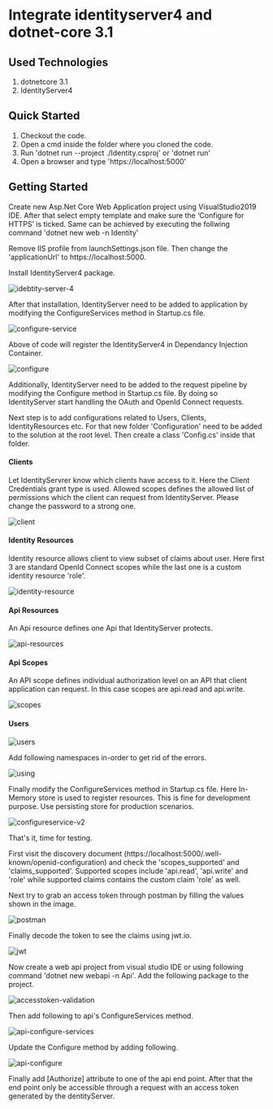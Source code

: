 # Integrate identityserver4 and dotnet-core 3.1

## Used Technologies

1. dotnetcore 3.1
2. IdentityServer4

## Quick Started

1. Checkout the code.
2. Open a cmd inside the folder where you cloned the code.
3. Run 'dotnet run --project ./Identity.csproj' or 'dotnet run'
4. Open a browser and type 'https://localhost:5000'

## Getting Started

Create new Asp.Net Core Web Application project using VisualStudio2019 IDE. After that select empty template and make sure the ‘Configure for HTTPS’ is ticked. 
Same can be achieved by executing the follwing command 'dotnet new web -n Identity'

Remove IIS profile from launchSettings.json file. Then change the 'applicationUrl' to https://localhost:5000.

Install IdentityServer4 package.

![idebtity-server-4](./images/identityserver4.PNG)

After that installation, IdentityServer need to be added to application by modifying the ConfigureServices method in Startup.cs file.

![configure-service](./images/configureservice.PNG)

Above of code will register the IdentityServer4 in Dependancy Injection Container.

![configure](./images/configure.PNG)

Additionally, IdentityServer need to be added to the request pipeline by modifying the Configure method in Startup.cs file. By doing so IdentityServer start handling the OAuth and OpenId Connect requests.

Next step is to add configurations related to Users, Clients, IdentityResources etc. For that new folder 'Configuration' need to be added to the solution at the root level. Then create a class 'Config.cs' inside that folder.

#### Clients

Let IdentityServrer know which clients have access to it. Here the Client Credentials grant type is used. Allowed scopes defines the allowed list of permissions which the client can request from IdentityServer. Please change the password to a strong one.

![client](./images/client.PNG)

#### Identity Resources

Identity resource allows client to view subset of claims about user. Here first 3 are standard OpenId Connect scopes while the last one is a custom identity resource 'role'.

![identity-resource](./images/identity-resource.PNG)

#### Api Resources

An Api resource defines one Api that IdentityServer protects.

![api-resources](./images/api-resources.PNG)

#### Api Scopes

An API scope defines individual authorization level on an API that client application can request. In this case scopes are api.read and api.write.

![scopes](./images/scopes.PNG)

#### Users

![users](./images/users.PNG)

Add following namespaces in-order to get rid of the errors.

![using](./images/using-config.cs.PNG)

Finally modify the ConfigureServices method in Startup.cs file. Here In-Memory store is used to register resources. This is fine for development purpose. Use persisting store for production scenarios. 

![configureservice-v2](./images/configureservice-v2.PNG)

That's it, time for testing.

First visit the discovery document (https://localhost:5000/.well-known/openid-configuration) and check the 'scopes_supported' and 'claims_supported'. Supported scopes include 'api.read', 'api.write' and 'role' while supported claims contains the custom claim 'role' as well.

Next try to grab an access token through postman by filling the values shown in the image. 

![postman](./images/postman.PNG)

Finally decode the token to see the claims using jwt.io.

![jwt](./images/jwt.PNG)

Now create a web api project from visual studio IDE or using following command 'dotnet new webapi -n Api'. Add the following package to the project.

![accesstoken-validation](./images/accesstoken-validation.PNG)

Then add following to api's ConfigureServices method.

![api-configure-services](./images/api-configure-service.PNG)

Update the Configure method by adding following.

![api-configure](./images/api-configure.PNG)

Finally add [Authorize] attribute to one of the api end point. After that the end point only be accessible through a request with an access token generated by the dentityServer. 



